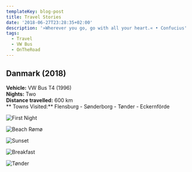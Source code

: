 ```yaml
---
templateKey: blog-post
title: Travel Stories
date: '2018-06-27T23:28:35+02:00'
description: '»Wherever you go, go with all your heart.« • Confucius'
tags:
  - Travel
  - VW Bus
  - OnTheRoad
---
```

## **Danmark (2018)**

**Vehicle:** VW Bus T4 (1996)\
**Nights:** Two\
**Distance travelled:** 600 km\
** Towns Visited:** Flensburg - Sønderborg - Tønder - Eckernförde

![First Night](/img/firstnight.png)

![Beach Rømø](/img/beach.png)

![Sunset](/img/sunset.png)

![Breakfast](/img/breakfast_1.png)

![Tønder](/img/tønder.png)

